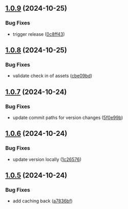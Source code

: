 ## [1.0.9](https://github.com/ocrosby/lambda-kit/compare/v1.0.8...v1.0.9) (2024-10-25)


### Bug Fixes

* trigger release ([0c8ff43](https://github.com/ocrosby/lambda-kit/commit/0c8ff4394c2aa281edfd60d8c649ab04c19faee6))

## [1.0.8](https://github.com/ocrosby/lambda-kit/compare/v1.0.7...v1.0.8) (2024-10-25)


### Bug Fixes

* validate check in of assets ([cbe09bd](https://github.com/ocrosby/lambda-kit/commit/cbe09bd80e2f782cb0150c50c90db82e902f3fb1))

## [1.0.7](https://github.com/ocrosby/lambda-kit/compare/v1.0.6...v1.0.7) (2024-10-24)


### Bug Fixes

* update commit paths for version changes ([5f0e99b](https://github.com/ocrosby/lambda-kit/commit/5f0e99ba9c70e5ce96e2eebc013175b8df1e092c))

## [1.0.6](https://github.com/ocrosby/lambda-kit/compare/v1.0.5...v1.0.6) (2024-10-24)


### Bug Fixes

* update version locally ([1c26576](https://github.com/ocrosby/lambda-kit/commit/1c2657667b6ff9a346c0af0fd86d79df85939878))

## [1.0.5](https://github.com/ocrosby/lambda-kit/compare/v1.0.4...v1.0.5) (2024-10-24)


### Bug Fixes

* add caching back ([a7836bf](https://github.com/ocrosby/lambda-kit/commit/a7836bf7b4ea6c4acf9df1493d5474a2484db9cc))
